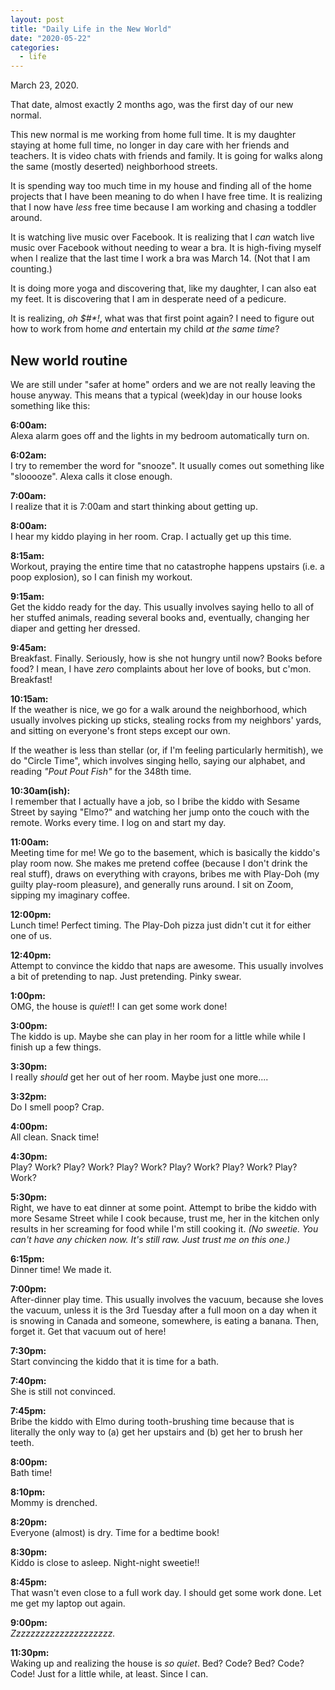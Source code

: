 ```yaml
---
layout: post
title: "Daily Life in the New World"
date: "2020-05-22"
categories:
  - life
---
```


March 23, 2020.

That date, almost exactly 2 months ago, was the first day of our new normal.

This new normal is me working from home full time. It is my daughter staying at home full time, no longer in day care with her friends and teachers. It is video chats with friends and family. It is going for walks along the same (mostly deserted) neighborhood streets.

It is spending way too much time in my house and finding all of the home projects that I have been meaning to do when I have free time. It is realizing that I now have _less_ free time because I am working and chasing a toddler around.

It is watching live music over Facebook. It is realizing that I _can_ watch live music over Facebook without needing to wear a bra. It is high-fiving myself when I realize that the last time I work a bra was March 14. (Not that I am counting.)

It is doing more yoga and discovering that, like my daughter, I can also eat my feet. It is discovering that I am in desperate need of a pedicure.

It is realizing, _oh $#\*!_, what was that first point again? I need to figure out how to work from home _and_ entertain my child _at the same time_?

## New world routine

We are still under "safer at home" orders and we are not really leaving the house anyway. This means that a typical (week)day in our house looks something like this:

**6:00am:** <br>
Alexa alarm goes off and the lights in my bedroom automatically turn on.

**6:02am:** <br>
I try to remember the word for "snooze". It usually comes out something like "slooooze". Alexa calls it close enough.

**7:00am:** <br>
I realize that it is 7:00am and start thinking about getting up.

**8:00am:** <br>
I hear my kiddo playing in her room. Crap. I actually get up this time.

**8:15am:** <br>
Workout, praying the entire time that no catastrophe happens upstairs (i.e. a poop explosion), so I can finish my workout.

**9:15am:** <br>
Get the kiddo ready for the day. This usually involves saying hello to all of her stuffed animals, reading several books and, eventually, changing her diaper and getting her dressed.

**9:45am:** <br>
Breakfast. Finally. Seriously, how is she not hungry until now? Books before food? I mean, I have _zero_ complaints about her love of books, but c'mon. Breakfast!

**10:15am:** <br>
If the weather is nice, we go for a walk around the neighborhood, which usually involves picking up sticks, stealing rocks from my neighbors' yards, and sitting on everyone's front steps except our own.

If the weather is less than stellar (or, if I'm feeling particularly hermitish), we do "Circle Time", which involves singing hello, saying our alphabet, and reading _"Pout Pout Fish"_ for the 348th time.

**10:30am(ish):** <br>
I remember that I actually have a job, so I bribe the kiddo with Sesame Street by saying "Elmo?" and watching her jump onto the couch with the remote. Works every time. I log on and start my day.

**11:00am:** <br>
Meeting time for me! We go to the basement, which is basically the kiddo's play room now. She makes me pretend coffee (because I don't drink the real stuff), draws on everything with crayons, bribes me with Play-Doh (my guilty play-room pleasure), and generally runs around. I sit on Zoom, sipping my imaginary coffee.

**12:00pm:** <br>
Lunch time! Perfect timing. The Play-Doh pizza just didn't cut it for either one of us.

**12:40pm:** <br>
Attempt to convince the kiddo that naps are awesome. This usually involves a bit of pretending to nap. Just pretending. Pinky swear.

**1:00pm:** <br>
OMG, the house is _quiet_!! I can get some work done!

**3:00pm:** <br>
The kiddo is up. Maybe she can play in her room for a little while while I finish up a few things.

**3:30pm:** <br>
I really _should_ get her out of her room. Maybe just one more....

**3:32pm:** <br>
Do I smell poop? Crap.

**4:00pm:** <br>
All clean. Snack time!

**4:30pm:** <br>
Play? Work? Play? Work? Play? Work? Play? Work? Play? Work? Play? Work?

**5:30pm:** <br>
Right, we have to eat dinner at some point. Attempt to bribe the kiddo with more Sesame Street while I cook because, trust me, her in the kitchen only results in her screaming for food while I'm still cooking it. _(No sweetie. You can't have any chicken now. It's still raw. Just trust me on this one.)_

**6:15pm:** <br>
Dinner time! We made it.

**7:00pm:** <br>
After-dinner play time. This usually involves the vacuum, because she loves the vacuum, unless it is the 3rd Tuesday after a full moon on a day when it is snowing in Canada and someone, somewhere, is eating a banana. Then, forget it. Get that vacuum out of here!

**7:30pm:** <br>
Start convincing the kiddo that it is time for a bath.

**7:40pm:** <br>
She is still not convinced.

**7:45pm:** <br>
Bribe the kiddo with Elmo during tooth-brushing time because that is literally the only way to (a) get her upstairs and (b) get her to brush her teeth.

**8:00pm:** <br>
Bath time!

**8:10pm:** <br>
Mommy is drenched.

**8:20pm:** <br>
Everyone (almost) is dry. Time for a bedtime book!

**8:30pm:** <br>
Kiddo is close to asleep. Night-night sweetie!!

**8:45pm:** <br>
That wasn't even close to a full work day. I should get some work done. Let me get my laptop out again.

**9:00pm:** <br>
_Zzzzzzzzzzzzzzzzzzzzz._

**11:30pm:** <br>
Waking up and realizing the house is _so quiet_. Bed? Code? Bed? Code? Code! Just for a little while, at least. Since I can.
